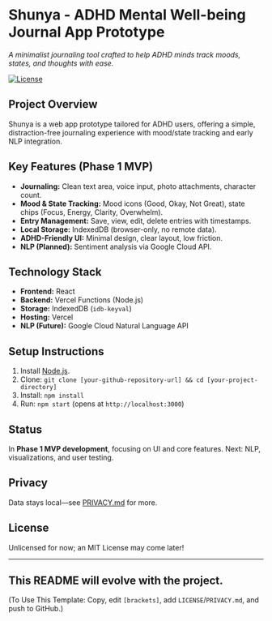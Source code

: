 # Shunya - ADHD Mental Well-being Journal App Prototype
*A minimalist journaling tool crafted to help ADHD minds track moods, states, and thoughts with ease.*

[![License](https://img.shields.io/badge/License-MIT-blue.svg)](LICENSE)

## Project Overview
Shunya is a web app prototype tailored for ADHD users, offering a simple, distraction-free journaling experience with mood/state tracking and early NLP integration.

## Key Features (Phase 1 MVP)
- **Journaling:** Clean text area, voice input, photo attachments, character count.
- **Mood & State Tracking:** Mood icons (Good, Okay, Not Great), state chips (Focus, Energy, Clarity, Overwhelm).
- **Entry Management:** Save, view, edit, delete entries with timestamps.
- **Local Storage:** IndexedDB (browser-only, no remote data).
- **ADHD-Friendly UI:** Minimal design, clear layout, low friction.
- **NLP (Planned):** Sentiment analysis via Google Cloud API.

## Technology Stack
- **Frontend:** React
- **Backend:** Vercel Functions (Node.js)
- **Storage:** IndexedDB (`idb-keyval`)
- **Hosting:** Vercel
- **NLP (Future):** Google Cloud Natural Language API

## Setup Instructions
1. Install [Node.js](https://nodejs.org/).
2. Clone: `git clone [your-github-repository-url] && cd [your-project-directory]`
3. Install: `npm install`
4. Run: `npm start` (opens at `http://localhost:3000`)

## Status
In **Phase 1 MVP development**, focusing on UI and core features. Next: NLP, visualizations, and user testing.

## Privacy
Data stays local—see [PRIVACY.md](PRIVACY.md) for more.

## License
Unlicensed for now; an MIT License may come later!

---
**This README will evolve with the project.**
---
(To Use This Template: Copy, edit `[brackets]`, add `LICENSE`/`PRIVACY.md`, and push to GitHub.)
